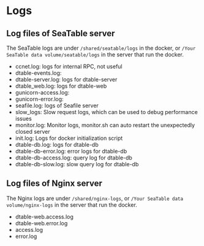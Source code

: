 # Logs

## Log files of SeaTable server

The SeaTable logs are under `/shared/seatable/logs` in the docker, or `/Your SeaTable data volume/seatable/logs` in the server that run the docker.

* ccnet.log: logs for internal RPC, not useful
* dtable-events.log: 
* dtable-server.log: logs for dtable-server
* dtable_web.log: logs for dtable-web
* gunicorn-access.log:
* gunicorn-error.log:
* seafile.log: logs of Seafile server
* slow_logs: Slow request logs, which can be used to debug performance issues
* monitor.log: Monitor logs, monitor.sh can auto restart the unexpectedly closed server
* init.log:  Logs for docker initialization script
* dtable-db.log: logs for dtable-db
* dtable-db-error.log: error logs for dtable-db
* dtable-db-access.log: query log for dtable-db
* dtable-db-slow.log: slow query log for dtable-db

## Log files of Nginx server

The Nginx logs are under `/shared/nginx-logs`, or `/Your SeaTable data volume/nginx-logs` in the server that run the docker.

* dtable-web.access.log
* dtable-web.error.log
* access.log
* error.log


